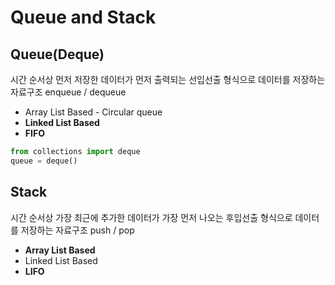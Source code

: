 # Queue and Stack

## Queue(Deque)
시간 순서상 먼저 저장한 데이터가 먼저 출력되는 선입선출 형식으로 데이터를 저장하는 자료구조 enqueue / dequeue
  - Array List Based - Circular queue
  - **Linked List Based**
  - **FIFO**

```python
from collections import deque
queue = deque()
```


## Stack
시간 순서상 가장 최근에 추가한 데이터가 가장 먼저 나오는 후입선출 형식으로 데이터를 저장하는 자료구조 push / pop
  - **Array List Based**
  - Linked List Based
  - **LIFO**
